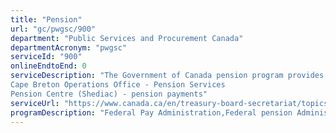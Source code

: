 ```yaml
---
title: "Pension"
url: "gc/pwgsc/900"
department: "Public Services and Procurement Canada"
departmentAcronym: "pwgsc"
serviceId: "900"
onlineEndtoEnd: 0
serviceDescription: "The Government of Canada pension program provides pension services and benefit payments to members of eight different federal public sector pension plans: Public Service, Royal Canadian Mounted Police, Canadian Armed Forces (Regular and Reservists), Members of Parliament, the Diplomatic Corps, Federally Appointed Court Judges, and Lieutenant Governors.
Cape Breton Operations Office - Pension Services
Pension Centre (Shediac) - pension payments"
serviceUrl: "https://www.canada.ca/en/treasury-board-secretariat/topics/pension-plan.html,https://www.tpsgc-pwgsc.gc.ca/remuneration-compensation/services-pension-services/pension/rns-ssr-eng.html"
programDescription: "Federal Pay Administration,Federal pension Administration"
---
```

